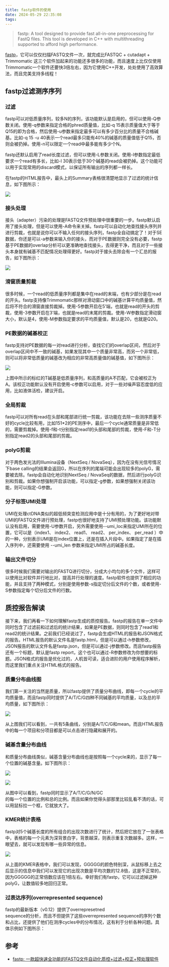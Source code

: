 ```yaml
---
title: fastp软件的使用
date: 2024-05-29 22:35:08
tags:
---
```


> fastp: A tool designed to provide fast all-in-one preprocessing for FastQ files. This tool is developed in C++ with multithreading supported to afford high performance.

[fastp](https://github.com/OpenGene/fastp)，它可以仅仅扫描FASTQ文件一次，就完成比FASTQC + cutadapt + Trimmomatic 这三个软件加起来的功能还多很多的功能，而且速度上比仅仅使用Trimmomatic一个软件还要快3倍左右，因为它使用C++开发，处处使用了高效算法，而且完美支持多线程！

## fastp过滤测序序列

### 过滤

fastp可以对低质量序列，较多N的序列，该功能默认是启用的，但可以使用-Q参数关闭。使用-q参数来指定合格的phred质量值，比如-q 15表示质量值大于等于Q15的即为合格，然后使用-u参数来指定最多可以有多少百分比的质量不合格碱基。比如-q 15 -u 40表示一个read最多只能有40%的碱基的质量值低于Q15，否则会被扔掉。使用-n可以限定一个read中最多能有多少个N。

fastp还默认启用了read长度过滤，但可以使用-L参数关闭。使用-l参数指定最低要求一个read有多长，比如-l 30表示低于30个碱基的read会被扔掉。这个功能可以用于实现常用的discard模式，以保证所有输出的序列都一样长。

在fastp的HTML报告中，最头上的Summary表格很清楚地显示了过滤的统计信息，如下图所示：

![](https://pic2.zhimg.com/80/v2-6920178b4b210ff1e37089ff8e1b289d_720w.webp)

### 接头处理

接头（adapter）污染的处理是FASTQ文件预处理中很重要的一步。fastp默认启用了接头处理，但是可以使用-A命令来关掉。fastp可以自动化地查找接头序列并进行剪裁，也就是说你可以不输入任何的接头序列，fastp全自动搞定了！对于SE数据，你还是可以-a参数来输入你的接头，而对于PE数据则完全没有必要，fastp基于PE数据的overlap分析可以更准确地查找接头，去得更干净，而且对于一些接头本身就有碱基不匹配情况处理得更好。fastp对于接头去除会有一个汇总的报告，如下图所示：

![](https://pic1.zhimg.com/80/v2-202f214ad93c99a305f6b3510ddf3f78_720w.webp)

### 滑窗质量剪裁

很多时候，一个read的低质量序列都是集中在read的末端，也有少部分是在read的开头。fastp支持像Trimmomatic那样对滑动窗口中的碱基计算平均质量值，然后将不符合的滑窗直接剪裁掉。使用-5参数开启在5’端，也就是read的开头的剪裁，使用-3参数开启在3’端，也就是read的末尾的剪裁。使用-W参数指定滑动窗大小，默认是4，使用-M参数指定要求的平均质量值，默认是20，也就是Q20。

### PE数据的碱基校正

fastp支持对PE数据的每一对read进行分析，查找它们的overlap区间，然后对于overlap区间中不一致的碱基，如果发现其中一个质量非常高，而另一个非常低，则可以将非常低质量的碱基改为相应的非常高质量值的碱基值，如下图所示：

![](https://pic4.zhimg.com/80/v2-78e31fe48bbdc53f5c1a1427b6170a53_720w.webp)

上图中所示的标红的T碱基是低质量序列，和高质量的A不匹配，它会被校正为A。该校正功能默认没有开启使用-c参数可以启用，对于一些对噪声容忍度低的应用，比如液体活检，建议开启。

### 全局剪裁

fastp可以对所有read在头部和尾部进行统一剪裁，该功能在去除一些测序质量不好的cycle比较有用，比如151\*2的PE测序中，最后一个cycle通常质量是非常低的，需要剪裁掉。使用-f和-t分别指定read1的头部和尾部的剪裁，使用-F和-T分别指定read2的头部和尾部的剪裁。

### polyG剪裁

对于两色发光法的Illumina设备（NextSeq / NovaSeq），因为在没有光信号情况下base calling的结果会返回G，所以在序列的尾端可能会出现较多的polyG，需要被去除。fastp会自动化地识别NextSeq / NovaSeq的数据，然后进行polyG识别和剪裁。如果你想强制开启该功能，可以指定-g参数，如果想强制关闭该功能，则可以指定-G参数。

### 分子标签UMI处理

UMI在处理ctDNA类似的超低频突变检测应用中是十分有用的，为了更好地对带UMI的FASTQ文件进行预处理，fastp也很好地支持了UMI预处理功能。该功能默认没有启用，需要使用-U参数开启，另外需要使用--umi_loc来指定UMI所在的位置，它可以是（index1、 index2、 read1、 read2、 per_index、 per_read ）中的一种，分别表示UMI是在index位置上，还是在插入片段中。如果指定了是在插入序列中，还需要使用 --umi_len 参数来指定UMI所占的碱基长度。

### 输出文件切分

很多时候我们需要对输出的FASTQ进行切分，分成大小均匀的多个文件，这样可以使用比对软件并行地比对，提高并行处理的速度。fastp软件也提供了相应的功能，并且支持了两种模式，分别是使用参数-s指定切分后文件的个数，或者使用-S参数指定每个切分后文件的行数。

## 质控报告解读

接下来，我们再看一下如何理解fastp生成的质控报告。fastp的报告在单一文件中同时包含了过滤前和过滤后的统计结果，如果是PE数据，则同时包含了read1和read2的统计结果。之前我们已经说过了，fastp会生成HTML的报告和JSON格式的报告。HTML报告的默认文件名是fastp.html，但是可以通过-h参数修改，JSON报告的默认文件名是fastp.json，但是可以通过-j参数修改。而且fastp报告还有一个标题，默认是fastp report，这个也可以通过-R参数修改为你想要的标题。JSON格式的报告是优化过的，人机皆可读，适合进阶的用户使用程序解析，而这里我们重点关注HTML格式的报告。

### 质量分布曲线图

我们第一关注的当然是质量，所以fastp提供了质量分布曲线，即每一个cycle的平均质量值，而且fastp同时提供了A/T/C/G四种不同碱基的平均质量，以及总的平均质量，如下图所示：

![](https://pic3.zhimg.com/80/v2-ee5358c3a2a93af49171459278aa751e_720w.webp)

从上图我们可以看到，一共有5条曲线，分别是A/T/C/G和mean。而且HTML报告中的每一个项目和分项目都是可以点击进行隐藏和展开的。

### 碱基含量分布曲线

和质量分布曲线类似，碱基含量分布曲线也是按照每一个cycle来的，显示了每一个位置的碱基含量。如下图所示：

![](https://pic2.zhimg.com/80/v2-c2ca5f1b36bf7c9010d43773dffaf66d_720w.webp)

![](https://pic2.zhimg.com/80/v2-4d30aaf1dfe395d89d36d9ae5c3e135d_720w.webp)

从图中可以看到，fastp同时显示了A/T/C/G/N/GC  
的每一个位置的比例和总的比例。而且如果你觉得头部那里比较乱看不清的话，可以用鼠标拉一个框，它就放大了。

### KMER统计表格

fastp对5个碱基长度的所有组合的出现次数进行了统计，然后把它放在了一张表格中，表格的每一个元素为深背景白字，背景越深，则表示重复次数越多。这样，一眼望去，就可以发现有哪一些异常的信息。

![](https://pic3.zhimg.com/80/v2-a69e014cd516d44ac2bb0d3cb8d6d67e_720w.webp)

从上面的KMER表格中，我们可以发现，GGGGG的颜色特别深，从鼠标移上去之后显示的信息中我们可以发现它的出现次数是平均次数的12.8倍，这是不正常的，因为GGGGG的正常倍数应该在1倍左右。幸好我们有fastp，它可以过滤掉这种polyG，让数值较多地回归正常。

### 过表达序列(overrepresented sequence)

fastp的最新版本（v0.12）提供了overrepresetned  
sequence的分析，而且不但提供了这些overrepresented sequence的序列个数和占比，还提供了他们在测序cycles中的分布情况，这有利于分析各种问题。具体示例如下图所示：

## 参考

- [fastp: 一款超快速全功能的FASTQ文件自动化质控+过滤+校正+预处理软件](https://zhuanlan.zhihu.com/p/33601691)